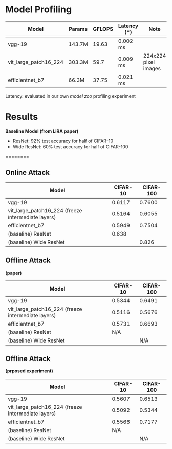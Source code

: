 # Model Profiling 

| Model                  | Params | GFLOPS | Latency (*) | Note                  |
|------------------------|--------|--------|-------------|-----------------------|
| vgg-19                 | 143.7M | 19.63  | 0.002 ms    |                       |
| vit_large_patch16_224  | 303.3M | 59.7   | 0.009 ms    | 224x224 pixel images  |
| efficientnet_b7        | 66.3M  | 37.75  | 0.021 ms    |                       |


Latency: evaluated in our own _model zoo_ profiling experiment 


# Results 

**Baseline Model (from LiRA paper)**
- ResNet:	92% test accuracy for half of CIFAR-10
- Wide ResNet:	60% test accuracy for half of CIFAR-100

========

## Online Attack

| Model                                    | CIFAR-10 | CIFAR-100 |
|------------------------------------------|----------|-----------|
| vgg-19                                    | 0.6117   | 0.7600      |
| vit_large_patch16_224 (freeze intermediate layers) | 0.5164   | 0.6055    |
| efficientnet_b7                           | 0.5949   | 0.7504    |
| (baseline) ResNet                         | 0.638    |           |
| (baseline) Wide ResNet                    |          | 0.826     |


## Offline Attack 

**(paper)**

| Model                                    | CIFAR-10 | CIFAR-100 |
|------------------------------------------|----------|-----------|
| vgg-19                                    | 0.5344   | 0.6491    |
| vit_large_patch16_224 (freeze intermediate layers) | 0.5116   | 0.5676    |
| efficientnet_b7                           | 0.5731   | 0.6693    |
| (baseline) ResNet                         | N/A      |           |
| (baseline) Wide ResNet                    |          | N/A       |


## Offline Attack 

**(prposed experiment)**

| Model                                    | CIFAR-10 | CIFAR-100 |
|------------------------------------------|----------|-----------|
| vgg-19                                    | 0.5607   | 0.6513    |
| vit_large_patch16_224 (freeze intermediate layers) | 0.5092   | 0.5344    |
| efficientnet_b7                           | 0.5566   | 0.7177    |
| (baseline) ResNet                         | N/A      |           |
| (baseline) Wide ResNet                    |          | N/A       |
